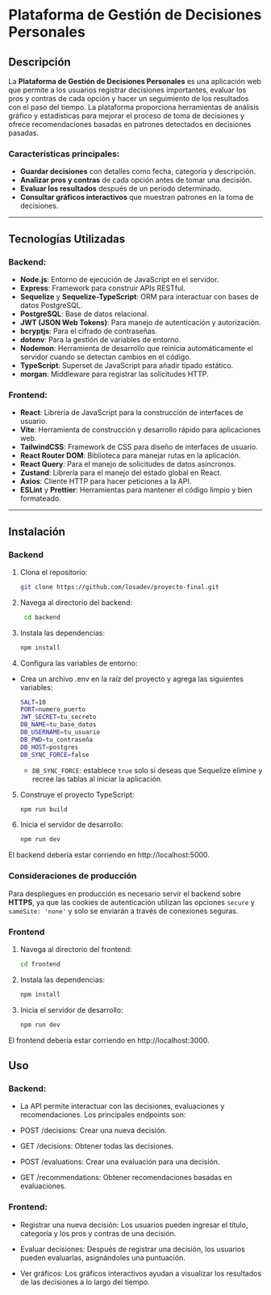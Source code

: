 
# Plataforma de Gestión de Decisiones Personales

## Descripción

La **Plataforma de Gestión de Decisiones Personales** es una aplicación web que permite a los usuarios registrar decisiones importantes, evaluar los pros y contras de cada opción y hacer un seguimiento de los resultados con el paso del tiempo. La plataforma proporciona herramientas de análisis gráfico y estadísticas para mejorar el proceso de toma de decisiones y ofrece recomendaciones basadas en patrones detectados en decisiones pasadas.

### Características principales:
- **Guardar decisiones** con detalles como fecha, categoría y descripción.
- **Analizar pros y contras** de cada opción antes de tomar una decisión.
- **Evaluar los resultados** después de un periodo determinado.
- **Consultar gráficos interactivos** que muestran patrones en la toma de decisiones.

---

## Tecnologías Utilizadas

### Backend:
- **Node.js**: Entorno de ejecución de JavaScript en el servidor.
- **Express**: Framework para construir APIs RESTful.
- **Sequelize** y **Sequelize-TypeScript**: ORM para interactuar con bases de datos PostgreSQL.
- **PostgreSQL**: Base de datos relacional.
- **JWT (JSON Web Tokens)**: Para manejo de autenticación y autorización.
- **bcryptjs**: Para el cifrado de contraseñas.
- **dotenv**: Para la gestión de variables de entorno.
- **Nodemon**: Herramienta de desarrollo que reinicia automáticamente el servidor cuando se detectan cambios en el código.
- **TypeScript**: Superset de JavaScript para añadir tipado estático.
- **morgan**: Middleware para registrar las solicitudes HTTP.

### Frontend:
- **React**: Librería de JavaScript para la construcción de interfaces de usuario.
- **Vite**: Herramienta de construcción y desarrollo rápido para aplicaciones web.
- **TailwindCSS**: Framework de CSS para diseño de interfaces de usuario.
- **React Router DOM**: Biblioteca para manejar rutas en la aplicación.
- **React Query**: Para el manejo de solicitudes de datos asíncronos.
- **Zustand**: Librería para el manejo del estado global en React.
- **Axios**: Cliente HTTP para hacer peticiones a la API.
- **ESLint** y **Prettier**: Herramientas para mantener el código limpio y bien formateado.

---


## Instalación

### Backend

1. Clona el repositorio:

   ```bash
   git clone https://github.com/losadev/proyecto-final.git
   ```

2. Navega al directorio del backend:

   ```bash
    cd backend
   ```

3. Instala las dependencias:

    ```bash
    npm install
   ```

4. Configura las variables de entorno:
   
- Crea un archivo .env en la raíz del proyecto y agrega las siguientes variables:

    ```bash
    SALT=10
    PORT=numero_puerto
    JWT_SECRET=tu_secreto
    DB_NAME=tu_base_datos
    DB_USERNAME=tu_usuario
    DB_PWD=tu_contraseña
    DB_HOST=postgres
    DB_SYNC_FORCE=false
   ```

   - `DB_SYNC_FORCE`: establece `true` solo si deseas que Sequelize elimine y recree las tablas al iniciar la aplicación.

5. Construye el proyecto TypeScript:

    ```bash
    npm run build
    ```

6. Inicia el servidor de desarrollo:

    ```bash
    npm run dev
   ```

El backend debería estar corriendo en http://localhost:5000.

### Consideraciones de producción

Para despliegues en producción es necesario servir el backend sobre **HTTPS**,
ya que las cookies de autenticación utilizan las opciones `secure` y
`sameSite: 'none'` y solo se enviarán a través de conexiones seguras.



### Frontend

1. Navega al directorio del frontend:

    ```bash
    cd frontend
   ```

2. Instala las dependencias:

    ```bash
    npm install
   ```

3. Inicia el servidor de desarrollo:

    ```bash
    npm run dev
   ```

El frontend debería estar corriendo en http://localhost:3000.



## Uso

### Backend:

- La API permite interactuar con las decisiones, evaluaciones y recomendaciones. Los principales endpoints son:

- POST /decisions: Crear una nueva decisión.

- GET /decisions: Obtener todas las decisiones.

- POST /evaluations: Crear una evaluación para una decisión.

- GET /recommendations: Obtener recomendaciones basadas en evaluaciones.

### Frontend:

- Registrar una nueva decisión: Los usuarios pueden ingresar el título, categoría y los pros y contras de una decisión.

- Evaluar decisiones: Después de registrar una decisión, los usuarios pueden evaluarlas, asignándoles una puntuación.

- Ver gráficos: Los gráficos interactivos ayudan a visualizar los resultados de las decisiones a lo largo del tiempo.


